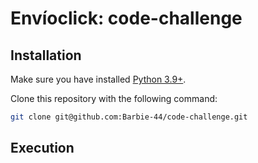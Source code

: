 # Envíoclick: code-challenge

## Installation

Make sure you have installed [Python 3.9+](https://www.python.org/downloads).

Clone this repository with the following command:

```sh
git clone git@github.com:Barbie-44/code-challenge.git
```

## Execution
